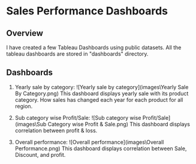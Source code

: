 #  Sales Performance Dashboards

## Overview ##

I have created a few Tableau Dashboards using public datasets. All the tableau dashboards are stored in "dashboards" directory.

## Dashboards ##

1. Yearly sale by category:
![Yearly sale by category](images\Yearly Sale By Category.png)
This dashboard displays yearly sale with its product category. How sales has changed each year for each product for all region.


2. Sub category wise Profit/Sale:
![Sub category wise Profit/Sale](images\Sub Category wise Profit & Sale.png)
This dashboard displays correlation between profit & loss.

3. Overall performance:
![Overall performance](images\Overall Performance.png)
This dashboard displays correlation between Sale, Discount, and profit. 





